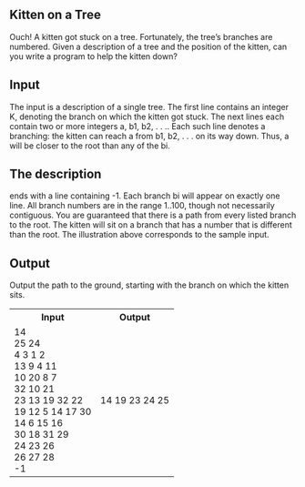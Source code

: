 ## Kitten on a Tree
Ouch! A kitten got stuck on a tree. Fortunately, the
tree’s branches are numbered. Given a description
of a tree and the position of the kitten, can you write
a program to help the kitten down?
## Input
The input is a description of a single tree. The first
line contains an integer K, denoting the branch on
which the kitten got stuck. The next lines each contain two or more integers a, b1, b2, . . .. Each such
line denotes a branching: the kitten can reach a
from b1, b2, . . . on its way down. Thus, a will be
closer to the root than any of the bi.
## The description
ends with a line containing -1. Each branch bi will
appear on exactly one line. All branch numbers are
in the range 1..100, though not necessarily contiguous. You are guaranteed that there is a path from
every listed branch to the root. The kitten will sit
on a branch that has a number that is different than the root.
The illustration above corresponds to the sample input.
## Output
Output the path to the ground, starting with the branch on which the kitten sits.

<table>
<tr><th>Input</th><th>Output</th></tr>
<tr>
  <td>
14 <br>
25 24 <br>
4 3 1 2 <br>
13 9 4 11 <br>
10 20 8 7 <br>
32 10 21 <br>
23 13 19 32 22 <br>
19 12 5 14 17 30 <br>
14 6 15 16 <br>
30 18 31 29 <br>
24 23 26 <br>
26 27 28 <br>
-1 <br>
</td>
  <td>14 19 23 24 25</td>
</tr>